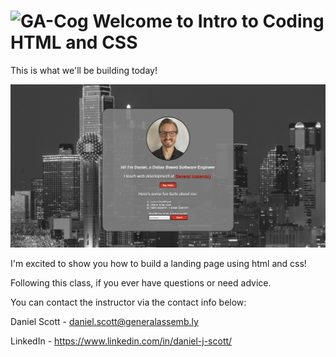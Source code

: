 # ![GA-Cog](https://avatars2.githubusercontent.com/u/42252722?s=200&v=4) Welcome to Intro to Coding HTML and CSS

This is what we'll be building today!

![landing Page Prototype](imgs/screen_shot.png)


I'm excited to show you how to build a landing page using html and css!

Following this class, if you ever have questions or need advice.

You can contact the instructor via the contact info below:

Daniel Scott - daniel.scott@generalassemb.ly

LinkedIn - https://www.linkedin.com/in/daniel-j-scott/
